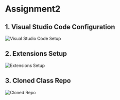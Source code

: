 # Assignment2

## 1. Visual Studio Code Configuration

![Visual Studio Code Setup](vscode-setup.png)

## 2. Extensions Setup

![Extensions Setup](extensions-setup.png)

## 3. Cloned Class Repo

![Cloned Repo](cloned-repo.png)
